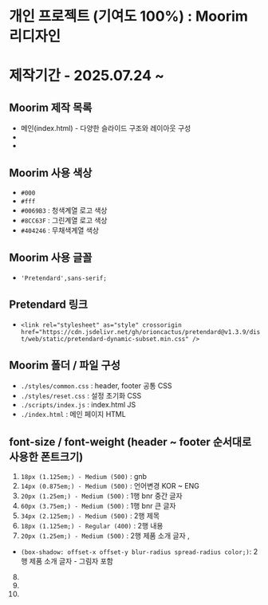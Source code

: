 # 개인 프로젝트 (기여도 100%) : Moorim 리디자인
# 제작기간 - 2025.07.24 ~
## Moorim 제작 목록
* 메인(index.html) - 다양한 슬라이드 구조와 레이아웃 구성
* 
* 
## Moorim 사용 색상
* `#000`
* `#fff`
* `#0069B3` : 청색계열 로고 색상
* `#8CC63F` : 그린계열 로고 색상
* `#404246` : 무채색계열 색상
## Moorim 사용 글꼴
* `'Pretendard',sans-serif;`
## Pretendard 링크
* `<link rel="stylesheet" as="style" crossorigin href="https://cdn.jsdelivr.net/gh/orioncactus/pretendard@v1.3.9/dist/web/static/pretendard-dynamic-subset.min.css" />`
## Moorim 폴더 / 파일 구성
* `./styles/common.css` : header, footer 공통 CSS
* `./styles/reset.css` : 설정 초기화 CSS
* `./scripts/index.js` : index.html JS
* `./index.html` : 메인 페이지 HTML 
## font-size  / font-weight (header ~ footer 순서대로 사용한 폰트크기)
1. `18px (1.125em;) - Medium (500)` : gnb 
2. `14px (0.875em;) - Medium (500)` : 언어변경 KOR ~ ENG
3. `20px (1.25em;) - Medium (500)` : 1행 bnr 중간 글자
4. `60px (3.75em;) - Medium (500)` : 1행 bnr 큰 글자
5. `34px (2.125em;) - Medium (500)` : 2행 제목 
6. `18px (1.125em;) - Regular (400)` : 2행 내용
7. `20px (1.25em;) - Medium (500)` : 2행 제품 소개 글자 , 
* `(box-shadow: offset-x offset-y blur-radius spread-radius color;)`: 2행 제품 소개 글자 - 그림자 포함 
8. 
9. 
10. 

